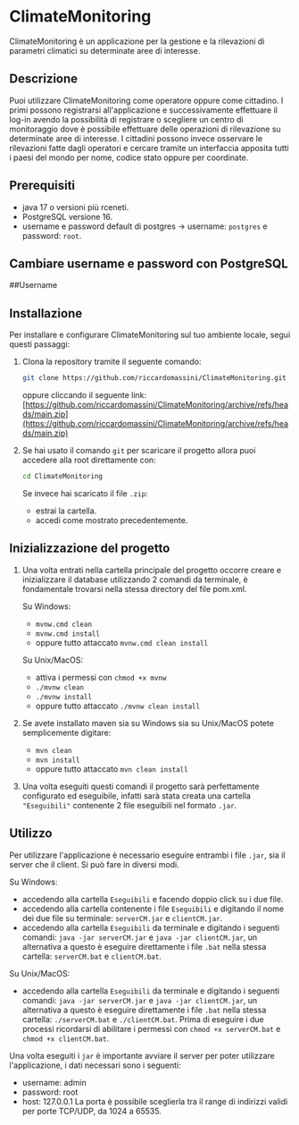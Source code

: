 # ClimateMonitoring
ClimateMonitoring è un applicazione per la gestione e la rilevazioni di parametri climatici su determinate aree di interesse.

## Descrizione
Puoi utilizzare ClimateMonitoring come operatore oppure come cittadino. I primi possono registrarsi all'applicazione e successivamente effettuare il log-in avendo la possibilità di registrare o scegliere un centro di monitoraggio dove è possibile effettuare delle operazioni di rilevazione su determinate aree di interesse. I cittadini possono invece osservare le rilevazioni fatte dagli operatori e cercare tramite un interfaccia apposita tutti i paesi del mondo per nome, codice stato oppure per coordinate.

## Prerequisiti
* java 17 o versioni più rceneti.
* PostgreSQL versione 16.
* username e password default di postgres -> username: ```postgres``` e password: ```root```.

## Cambiare username e password con PostgreSQL
##Username

## Installazione
Per installare e configurare ClimateMonitoring sul tuo ambiente locale, segui questi passaggi:

1. Clona la repository tramite il seguente comando:
    ```bash
    git clone https://github.com/riccardomassini/ClimateMonitoring.git
    ```
    oppure cliccando il seguente link: [https://github.com/riccardomassini/ClimateMonitoring/archive/refs/heads/main.zip](https://github.com/riccardomassini/ClimateMonitoring/archive/refs/heads/main.zip)
   
2. Se hai usato il comando ```git``` per scaricare il progetto allora puoi accedere alla root direttamente con:
    ```bash
    cd ClimateMonitoring
    ```
    Se invece hai scaricato il file ```.zip```:
    * estrai la cartella.
    * accedi come mostrato precedentemente.

## Inizializzazione del progetto
1. Una volta entrati nella cartella principale del progetto occorre creare e inizializzare il database utilizzando 2 comandi da terminale, è fondamentale trovarsi nella stessa directory del file pom.xml.

   Su Windows:
   * ```mvnw.cmd clean```
   * ```mvnw.cmd install```
   * oppure tutto attaccato ```mvnw.cmd clean install```
  
   Su Unix/MacOS:
   * attiva i permessi con ```chmod +x mvnw```
   * ```./mvnw clean```
   * ```./mvnw install```
   * oppure tutto attaccato ```./mvnw clean install```
  
3. Se avete installato maven sia su Windows sia su Unix/MacOS potete semplicemente digitare:
   * ```mvn clean```
   * ```mvn install```
   * oppure tutto attaccato ```mvn clean install```

4. Una volta eseguiti questi comandi il progetto sarà perfettamente configurato ed eseguibile, infatti sarà stata creata una cartella ```"Eseguibili"``` contenente 2 file eseguibili nel formato ```.jar```.

## Utilizzo
Per utilizzare l'applicazione è necessario eseguire entrambi i file ```.jar```, sia il server che il client.
Si può fare in diversi modi.

Su Windows:
* accedendo alla cartella ```Eseguibili``` e facendo doppio click su i due file.
* accedendo alla cartella contenente i file ```Eseguibili``` e digitando il nome dei due file su terminale: ```serverCM.jar``` e ```clientCM.jar```.
* accedendo alla cartella ```Eseguibili``` da terminale e digitando i seguenti comandi: ```java -jar serverCM.jar``` e ```java -jar clientCM.jar```, un alternativa a questo è eseguire direttamente i file ```.bat``` nella stessa cartella: ```serverCM.bat``` e ```clientCM.bat```.

Su Unix/MacOS:
* accedendo alla cartella ```Eseguibili``` da terminale e digitando i seguenti comandi: ```java -jar serverCM.jar``` e ```java -jar clientCM.jar```, un alternativa a questo è eseguire direttamente i file ```.bat``` nella stessa cartella: ```./serverCM.bat``` e ```./clientCM.bat```. Prima di eseguire i due processi ricordarsi di abilitare i permessi con ```chmod +x serverCM.bat``` e ```chmod +x clientCM.bat```.

Una volta eseguiti i ```jar``` è importante avviare il server per poter utilizzare l'applicazione, i dati necessari sono i seguenti:
* username: admin
* password: root
* host: 127.0.0.1
La porta è possibile sceglierla tra il range di indirizzi validi per porte TCP/UDP, da 1024 a 65535.
